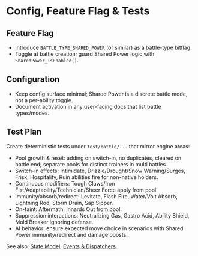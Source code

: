 # Config, Feature Flag & Tests

## Feature Flag

- Introduce `BATTLE_TYPE_SHARED_POWER` (or similar) as a battle-type bitflag.
- Toggle at battle creation; guard Shared Power logic with `SharedPower_IsEnabled()`.

## Configuration

- Keep config surface minimal; Shared Power is a discrete battle mode, not a per-ability toggle.
- Document activation in any user-facing docs that list battle types/modes.

## Test Plan

Create deterministic tests under `test/battle/...` that mirror engine areas:

- Pool growth & reset: adding on switch-in, no duplicates, cleared on battle end; separate pools for distinct trainers in multi battles.
- Switch-in effects: Intimidate, Drizzle/Drought/Snow Warning/Surges, Frisk, Hospitality, Ruin abilities fire for non-native holders.
- Continuous modifiers: Tough Claws/Iron Fist/Adaptability/Technician/Sheer Force apply from pool.
- Immunity/absorb/redirect: Levitate, Flash Fire, Water/Volt Absorb, Lightning Rod, Storm Drain, Sap Sipper.
- On-faint: Aftermath, Innards Out from pool.
- Suppression interactions: Neutralizing Gas, Gastro Acid, Ability Shield, Mold Breaker ignoring defense.
- AI behavior: ensure expected move choice in scenarios with Shared Power immunity/redirect and damage boosts.

See also: [State Model](./state.md), [Events & Dispatchers](./events.md).

